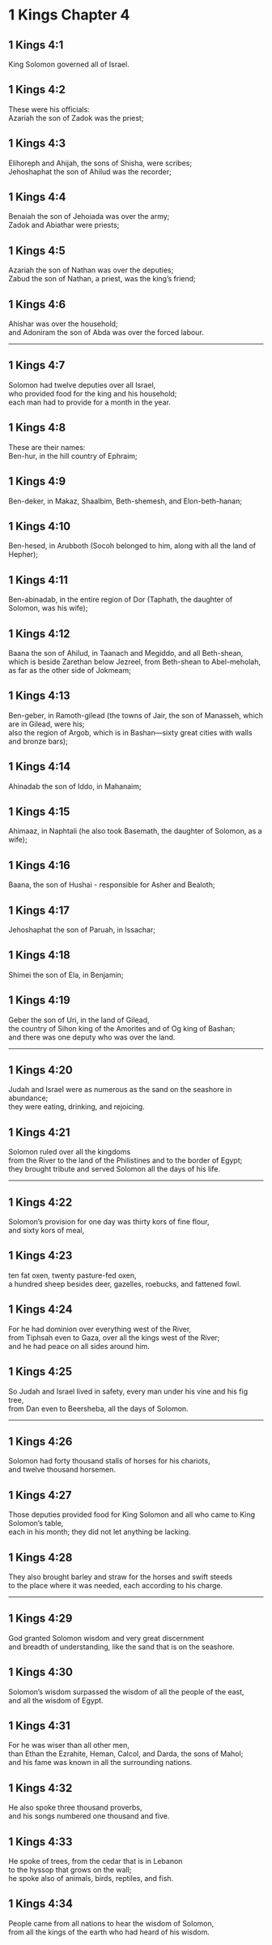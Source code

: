 # 1 Kings Chapter 4

## 1 Kings 4:1

King Solomon governed all of Israel.

## 1 Kings 4:2

These were his officials:  
Azariah the son of Zadok was the priest;

## 1 Kings 4:3

Elihoreph and Ahijah, the sons of Shisha, were scribes;  
Jehoshaphat the son of Ahilud was the recorder;

## 1 Kings 4:4

Benaiah the son of Jehoiada was over the army;  
Zadok and Abiathar were priests;

## 1 Kings 4:5

Azariah the son of Nathan was over the deputies;  
Zabud the son of Nathan, a priest, was the king’s friend;

## 1 Kings 4:6

Ahishar was over the household;  
and Adoniram the son of Abda was over the forced labour.

---

## 1 Kings 4:7

Solomon had twelve deputies over all Israel,  
who provided food for the king and his household;  
each man had to provide for a month in the year.

## 1 Kings 4:8

These are their names:  
Ben-hur, in the hill country of Ephraim;

## 1 Kings 4:9

Ben-deker, in Makaz, Shaalbim, Beth-shemesh, and Elon-beth-hanan;

## 1 Kings 4:10

Ben-hesed, in Arubboth (Socoh belonged to him, along with all the land of Hepher);

## 1 Kings 4:11

Ben-abinadab, in the entire region of Dor (Taphath, the daughter of Solomon, was his wife);

## 1 Kings 4:12

Baana the son of Ahilud, in Taanach and Megiddo, and all Beth-shean,  
which is beside Zarethan below Jezreel, from Beth-shean to Abel-meholah,  
as far as the other side of Jokmeam;

## 1 Kings 4:13

Ben-geber, in Ramoth-gilead (the towns of Jair, the son of Manasseh, which are in Gilead, were his;  
also the region of Argob, which is in Bashan—sixty great cities with walls and bronze bars);

## 1 Kings 4:14

Ahinadab the son of Iddo, in Mahanaim;

## 1 Kings 4:15

Ahimaaz, in Naphtali (he also took Basemath, the daughter of Solomon, as a wife);

## 1 Kings 4:16

Baana, the son of Hushai - responsible for Asher and Bealoth;

## 1 Kings 4:17

Jehoshaphat the son of Paruah, in Issachar;

## 1 Kings 4:18

Shimei the son of Ela, in Benjamin;

## 1 Kings 4:19

Geber the son of Uri, in the land of Gilead,  
the country of Sihon king of the Amorites and of Og king of Bashan;  
and there was one deputy who was over the land.

---

## 1 Kings 4:20

Judah and Israel were as numerous as the sand on the seashore in abundance;  
they were eating, drinking, and rejoicing.

## 1 Kings 4:21

Solomon ruled over all the kingdoms  
from the River to the land of the Philistines and to the border of Egypt;  
they brought tribute and served Solomon all the days of his life.

---

## 1 Kings 4:22

Solomon’s provision for one day was thirty kors of fine flour,  
and sixty kors of meal,

## 1 Kings 4:23

ten fat oxen, twenty pasture-fed oxen,  
a hundred sheep besides deer, gazelles, roebucks, and fattened fowl.

## 1 Kings 4:24

For he had dominion over everything west of the River,  
from Tiphsah even to Gaza, over all the kings west of the River;  
and he had peace on all sides around him.

## 1 Kings 4:25

So Judah and Israel lived in safety, every man under his vine and his fig tree,  
from Dan even to Beersheba, all the days of Solomon.

---

## 1 Kings 4:26

Solomon had forty thousand stalls of horses for his chariots,  
and twelve thousand horsemen.

## 1 Kings 4:27

Those deputies provided food for King Solomon and all who came to King Solomon’s table,  
each in his month; they did not let anything be lacking.

## 1 Kings 4:28

They also brought barley and straw for the horses and swift steeds  
to the place where it was needed, each according to his charge.

---

## 1 Kings 4:29

God granted Solomon wisdom and very great discernment  
and breadth of understanding, like the sand that is on the seashore.

## 1 Kings 4:30

Solomon’s wisdom surpassed the wisdom of all the people of the east,  
and all the wisdom of Egypt.

## 1 Kings 4:31

For he was wiser than all other men,  
than Ethan the Ezrahite, Heman, Calcol, and Darda, the sons of Mahol;  
and his fame was known in all the surrounding nations.

## 1 Kings 4:32

He also spoke three thousand proverbs,  
and his songs numbered one thousand and five.

## 1 Kings 4:33

He spoke of trees, from the cedar that is in Lebanon  
to the hyssop that grows on the wall;  
he spoke also of animals, birds, reptiles, and fish.

## 1 Kings 4:34

People came from all nations to hear the wisdom of Solomon,  
from all the kings of the earth who had heard of his wisdom.
